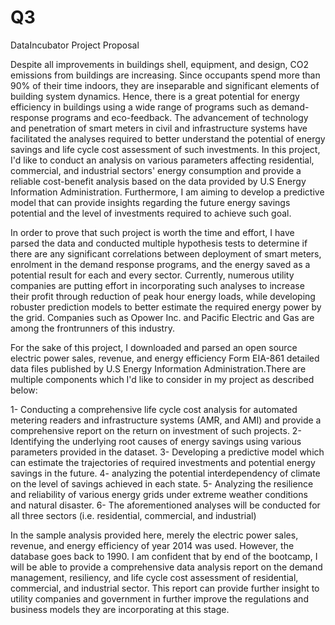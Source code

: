 # Q3
DataIncubator
Project Proposal

Despite all improvements in buildings shell, equipment, and design, CO2 emissions from buildings are increasing. Since occupants spend more than 90% of their time indoors, they are inseparable and significant elements of building system dynamics. Hence, there is a great potential for energy efficiency in buildings using a wide range of programs such as demand-response programs and eco-feedback. The advancement of technology and penetration of smart meters in civil and infrastructure systems have facilitated the analyses required to better understand the potential of energy savings and life cycle cost assessment of such investments. In this project, I'd like to conduct an analysis on various parameters affecting residential, commercial, and industrial sectors' energy consumption and provide a reliable cost-benefit analysis based on the data provided by U.S Energy Information Administration. Furthermore, I am aiming to develop a predictive model that can provide insights regarding the future energy savings potential and the level of investments required to achieve such goal.

In order to prove that such project is worth the time and effort, I have parsed the data and conducted multiple hypothesis tests to determine if there are any significant correlations between deployment of smart meters, enrolment in the demand response programs, and the energy saved as a potential result for each and every sector. Currently, numerous utility companies are putting effort in incorporating such analyses to increase their profit through reduction of peak hour energy loads, while developing robuster prediction models to better estimate the required energy power by the grid. Companies such as Opower Inc. and Pacific Electric and Gas are among the frontrunners of this industry.

For the sake of this project, I  downloaded and parsed an open source electric power sales, revenue, and energy efficiency Form EIA-861 detailed data files published by U.S Energy Information Administration.There are multiple components which I'd like to consider in my project as described below:

1- Conducting a comprehensive life cycle cost analysis for automated metering readers and infrastructure systems (AMR, and AMI) and provide a comprehensive report on the return on investment of such projects.
2- Identifying the underlying root causes of energy savings using various parameters provided in the dataset.
3- Developing a predictive model which can estimate the trajectories of required investments and potential energy savings in the future.
4- analyzing the potential interdependency of climate on the level of savings achieved in each state.
5- Analyzing the resilience and reliability of various energy grids under extreme weather conditions and natural disaster.
6- The aforementioned analyses will be conducted for all three sectors (i.e. residential, commercial, and industrial)

In the sample analysis provided here, merely the electric power sales, revenue, and energy efficiency of year 2014 was used. However, the database goes back to 1990. I am confident that by end of the bootcamp, I will be able to provide a comprehensive data analysis report on the demand management, resiliency, and life cycle cost assessment of residential, commercial, and industrial sector. This report can provide further insight to utility companies and government in further improve the regulations and business models they are incorporating at this stage.
